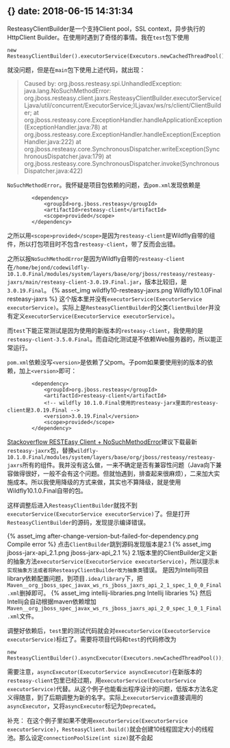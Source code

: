 {}
date: 2018-06-15 14:31:34
---
ResteasyClientBuilder是一个支持Client pool，SSL context，异步执行的HttpClient Builder。在使用时遇到了奇怪的事情。我在`test`包下使用
```
new ResteasyClientBuilder().executorService(Executors.newCachedThreadPool());
```
就没问题，但是在`main`包下使用上述代码，就出现：
> Caused by: org.jboss.resteasy.spi.UnhandledException: java.lang.NoSuchMethodError: org.jboss.resteasy.client.jaxrs.ResteasyClientBuilder.executorService(Ljava/util/concurrent/ExecutorService;)Ljavax/ws/rs/client/ClientBuilder;
	at org.jboss.resteasy.core.ExceptionHandler.handleApplicationException(ExceptionHandler.java:78)
	at org.jboss.resteasy.core.ExceptionHandler.handleException(ExceptionHandler.java:222)
	at org.jboss.resteasy.core.SynchronousDispatcher.writeException(SynchronousDispatcher.java:179)
	at org.jboss.resteasy.core.SynchronousDispatcher.invoke(SynchronousDispatcher.java:422)

`NoSuchMethodError`。我怀疑是项目包依赖的问题，去`pom.xml`发现依赖是
```
        <dependency>
            <groupId>org.jboss.resteasy</groupId>
            <artifactId>resteasy-client</artifactId>
            <scope>provided</scope>
        </dependency>
```
之所以用`<scope>provided</scope>`是因为`resteasy-client`是Wildfly自带的组件，所以打包项目时不包含`resteasy-client`，带了反而会出错。

之所以报`NoSuchMethodError`是因为Wildfly自带的`resteasy-client`在`/home/bejond/codewildfly-10.1.0.Final/modules/system/layers/base/org/jboss/resteasy/resteasy-jaxrs/main/resteasy-client-3.0.19.Final.jar`，版本比较旧，是`3.0.19.Final`。
{% asset_img wildfly10-resteasy-jaxrs.png Wildfly10.1.0Final resteasy-jaxrs %}
这个版本里并没有`executorService(ExecutorService executorService)`。实际上是`ResteasyClientBuilder`的父类`ClientBuilder`并没有定义`executorService(ExecutorService executorService)`。

而`test`下能正常测试是因为使用的新版本的`resteasy-client`，我使用的是`resteasy-client-3.5.0.Final`。而自动化测试是不依赖Web服务器的，所以能正常运行。

`pom.xml`依赖没写`<version>`是依赖了父pom。子pom如果要使用别的版本的依赖，加上`<version>`即可：
```
        <dependency>
            <groupId>org.jboss.resteasy</groupId>
            <artifactId>resteasy-client</artifactId>
            <!-- wildfly 10.1.0.Final使用的resteasy-jarx里面的resteasy-client是3.0.19.Final -->
            <version>3.0.19.Final</version>
            <scope>provided</scope>
        </dependency>
```
[Stackoverflow RESTEasy Client + NoSuchMethodError](https://stackoverflow.com/a/24167741/3908814)建议下载最新`resteasy-jaxrx`包，替换`wildfly-10.1.0.Final/modules/system/layers/base/org/jboss/resteasy/resteasy-jaxrs`所有的组件。我并没有这么做，一来不确定是否有兼容性问题（Java向下兼容做得很好，一般不会有这个问题。但就怕遇到，排查起来很麻烦），二来加大实施成本。所以我使用降级的方式来做，其实也不算降级，就是使用Wildfly10.1.0.Final自带的包。

这样调整后进入`ResteasyClientBuilder`就找不到`executorService(ExecutorService executorService)`了。但是打开`ResteasyClientBuilder`的源码，发现提示编译错误。

{% asset_img after-change-version-but-failed-for-dependency.png Compile error %}
点击`ClientBuilder`跳到源码发现版本是2.1
{% asset_img jboss-jarx-api_2.1.png jboss-jarx-api_2.1 %}
2.1版本里的ClientBuilder定义新的抽象方法`executorService(ExecutorService executorService)`，所以提示`未实现抽象方法或者将ResteasyClientBuilder改为抽象类`错误。
是因为Intellij项目library依赖配置问题，到项目`.idea/library`下，把`Maven__org_jboss_spec_javax_ws_rs_jboss_jaxrs_api_2_1_spec_1_0_0_Final.xml`删掉即可。
{% asset_img intellij-libraries.png Intellij libraries %}
然后Intellij会自动根据maven依赖增加`Maven__org_jboss_spec_javax_ws_rs_jboss_jaxrs_api_2_0_spec_1_0_1_Final.xml`文件。

调整好依赖后，`test`里的测试代码就会对`executorService(ExecutorService executorService)`标红了。需要将项目代码和`test`的代码修改为
```
new ResteasyClientBuilder().asyncExecutor(Executors.newCachedThreadPool());
```

需要注意，`asyncExecutor(ExecutorService asyncExecutor)`在新版本的`resteasy-client`包里已经过期，用`executorService(ExecutorService executorService)`代替。从这个例子也能看出程序设计的问题，低版本方法名定义得随意，到了后期调整为新的名字。实际上`executorService`直接调用的`asyncExecutor`，又将`asyncExecutor`标记为`Deprecated`。

补充： 在这个例子里如果不使用`executorService(ExecutorService executorService)`，`ResteasyClient.build()`就会创建10线程固定大小的线程池。那么设定`connectionPoolSize(int size)`就不会起
